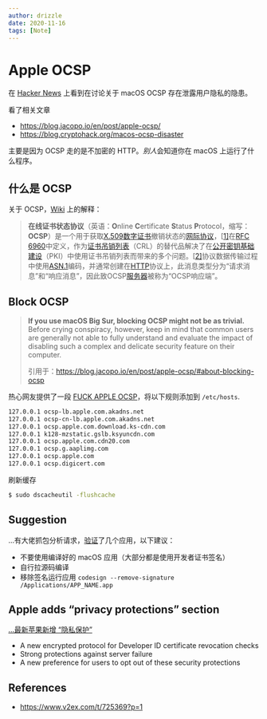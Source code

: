 ```yaml
---
author: drizzle
date: 2020-11-16
tags: [Note]
---
```


# Apple OCSP

在 [Hacker News](https://news.ycombinator.com/item?id=25095438) 上看到在讨论关于 macOS OCSP 存在泄露用户隐私的隐患。

看了相关文章

+ https://blog.jacopo.io/en/post/apple-ocsp/
+ https://blog.cryptohack.org/macos-ocsp-disaster

主要是因为 OCSP 走的是不加密的 HTTP。*别人*会知道你在 macOS 上运行了什么程序。

## 什么是 OCSP

关于 OCSP，[Wiki](https://zh.wikipedia.org/wiki/%E5%9C%A8%E7%BA%BF%E8%AF%81%E4%B9%A6%E7%8A%B6%E6%80%81%E5%8D%8F%E8%AE%AE) 上的解释：

> **在线证书状态协议**（英语：**O**nline **C**ertificate **S**tatus **P**rotocol，缩写：**OCSP**）是一个用于获取[X.509](https://zh.wikipedia.org/wiki/X.509)[数字证书](https://zh.wikipedia.org/wiki/数字证书)撤销状态的[网际协议](https://zh.wikipedia.org/wiki/网际协议)，[[1\]](https://zh.wikipedia.org/wiki/在线证书状态协议#cite_note-Digital-Ocean-Tutorial-OCSP-Stapling-1)在[RFC 6960](https://tools.ietf.org/html/rfc6960)中定义，作为[证书吊销列表](https://zh.wikipedia.org/wiki/证书吊销列表)（CRL）的替代品解决了在[公开密钥基础建设](https://zh.wikipedia.org/wiki/公開金鑰認證)（PKI）中使用证书吊销列表而带来的多个问题。[[2\]](https://zh.wikipedia.org/wiki/在线证书状态协议#cite_note-GlobalSign-OCSP-Stapling-2)协议数据传输过程中使用[ASN.1](https://zh.wikipedia.org/wiki/ASN.1)编码，并通常创建在[HTTP](https://zh.wikipedia.org/wiki/超文本传输协议)协议上，此消息类型分为“请求消息”和“响应消息”，因此致OCSP[服务器](https://zh.wikipedia.org/wiki/服务器)被称为“OCSP响应端”。

## Block OCSP

> **If you use macOS Big Sur, blocking OCSP might not be as trivial.** Before crying conspiracy, however, keep in mind that common users are generally not able to fully understand and evaluate the impact of disabling such a complex and delicate security feature on their computer.
>
> 引用于：https://blog.jacopo.io/en/post/apple-ocsp/#about-blocking-ocsp

热心网友提供了一段 [FUCK APPLE OCSP](https://gist.github.com/h0wardch3ng/c03e8528594aff6ccb3201f02e1ae2a8#file-fuck-apple-ocsp)，将以下规则添加到 `/etc/hosts`.

```bash 
127.0.0.1 ocsp-lb.apple.com.akadns.net
127.0.0.1 ocsp-cn-lb.apple.com.akadns.net
127.0.0.1 ocsp.apple.com.download.ks-cdn.com
127.0.0.1 k128-mzstatic.gslb.ksyuncdn.com
127.0.0.1 ocsp.apple.com.cdn20.com
127.0.0.1 ocsp.g.aaplimg.com
127.0.0.1 ocsp.apple.com
127.0.0.1 ocsp.digicert.com
```

刷新缓存

```bash
$ sudo dscacheutil -flushcache
```

## Suggestion

...有大佬抓包分析请求，[验证](https://gist.github.com/quake/b927122dad5bb7a78dac6fc527bcf888)了几个应用，以下建议：

+ 不要使用编译好的 macOS 应用（大部分都是使用开发者证书签名）
+ 自行拉源码编译
+ 移除签名运行应用 `codesign --remove-signature /Applications/APP_NAME.app`

## Apple adds “privacy protections” section

[...最新苹果新增 “隐私保护”](https://support.apple.com/en-us/HT202491)

- A new encrypted protocol for Developer ID certificate revocation checks
- Strong protections against server failure
- A new preference for users to opt out of these security protections

## References

+ https://www.v2ex.com/t/725369?p=1